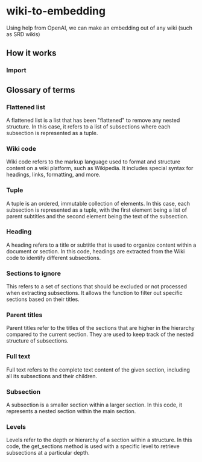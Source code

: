 # wiki-to-embedding

Using help from OpenAI, we can make an embedding out of any wiki (such as SRD wikis)

## How it works

### Import



## Glossary of terms

### Flattened list

A flattened list is a list that has been "flattened" to remove any nested structure. In this case, it refers to a list of subsections where each subsection is represented as a tuple.

### Wiki code

Wiki code refers to the markup language used to format and structure content on a wiki platform, such as Wikipedia. It includes special syntax for headings, links, formatting, and more.

### Tuple

A tuple is an ordered, immutable collection of elements. In this case, each subsection is represented as a tuple, with the first element being a list of parent subtitles and the second element being the text of the subsection.

### Heading

A heading refers to a title or subtitle that is used to organize content within a document or section. In this code, headings are extracted from the Wiki code to identify different subsections.

### Sections to ignore

This refers to a set of sections that should be excluded or not processed when extracting subsections. It allows the function to filter out specific sections based on their titles.

### Parent titles

Parent titles refer to the titles of the sections that are higher in the hierarchy compared to the current section. They are used to keep track of the nested structure of subsections.

### Full text

Full text refers to the complete text content of the given section, including all its subsections and their children.

### Subsection

A subsection is a smaller section within a larger section. In this code, it represents a nested section within the main section.

### Levels

Levels refer to the depth or hierarchy of a section within a structure. In this code, the get_sections method is used with a specific level to retrieve subsections at a particular depth.
